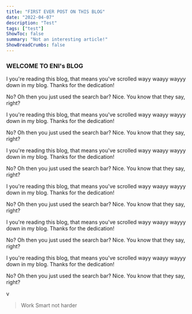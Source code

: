 ```yaml
---
title: "FIRST EVER POST ON THIS BLOG"
date: "2022-04-07"
description: "Test"
tags: ["test"]
ShowToc: false
summary: "Not an interesting article!"
ShowBreadCrumbs: false
---
```


### WELCOME TO ENI's BLOG

I you're reading this blog, that means you've scrolled wayy waayy wayyy down in my blog. Thanks for the dedication!

No? Oh then you just used the search bar? Nice. You know that they say, right?

I you're reading this blog, that means you've scrolled wayy waayy wayyy down in my blog. Thanks for the dedication!

No? Oh then you just used the search bar? Nice. You know that they say, right?

I you're reading this blog, that means you've scrolled wayy waayy wayyy down in my blog. Thanks for the dedication!

No? Oh then you just used the search bar? Nice. You know that they say, right?

I you're reading this blog, that means you've scrolled wayy waayy wayyy down in my blog. Thanks for the dedication!

No? Oh then you just used the search bar? Nice. You know that they say, right?

I you're reading this blog, that means you've scrolled wayy waayy wayyy down in my blog. Thanks for the dedication!

No? Oh then you just used the search bar? Nice. You know that they say, right?

I you're reading this blog, that means you've scrolled wayy waayy wayyy down in my blog. Thanks for the dedication!

No? Oh then you just used the search bar? Nice. You know that they say, right?

v

> Work Smart not harder
